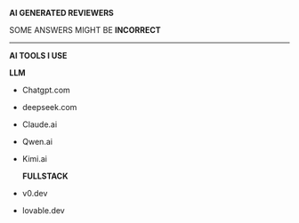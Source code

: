 **AI GENERATED REVIEWERS**

SOME ANSWERS MIGHT BE **INCORRECT**

---

**AI TOOLS I USE**

  **LLM**
- Chatgpt.com
- deepseek.com
- Claude.ai
- Qwen.ai
- Kimi.ai
  
  **FULLSTACK**
- v0.dev
- lovable.dev

